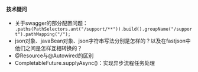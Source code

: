 #### 技术疑问

- 关于swagger的部分配置问题：``` .paths(PathSelectors.ant("/support/**")).build().groupName("/support").pathMapping("/");```
- json对象、javaBean对象、json字符串写法分别是怎样的？以及在fastjson中他们之间是怎样互相转换的？
- @Resource与@Autowired的区别
- CompletableFuture.supplyAsync()：实现异步流程任务处理